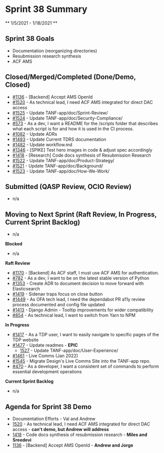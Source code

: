 # Sprint 38 Summary
** 1/5/2021 - 1/18/2021 **

## Sprint 38 Goals

* Documentation (reorganizing directories)
* Resubmission research synthesis
* ACF AMS

## Closed/Merged/Completed (Done/Demo, Closed)
- [#1136](https://app.zenhub.com/workspaces/tdrs-sprint-board-5f18ab06dfd91c000f7e682e/issues/raft-tech/tanf-app/1136) - [Backend] Accept AMS OpenId
- [#1520](https://app.zenhub.com/workspaces/tdrs-sprint-board-5f18ab06dfd91c000f7e682e/issues/raft-tech/tanf-app/1520) - As technical lead, I need ACF AMS integrated for direct DAC access
- [#1525](https://app.zenhub.com/workspaces/tdrs-sprint-board-5f18ab06dfd91c000f7e682e/issues/raft-tech/tanf-app/1525) - Update TANF-app/doc/Sprint-Review/
- [#1524](https://app.zenhub.com/workspaces/tdrs-sprint-board-5f18ab06dfd91c000f7e682e/issues/raft-tech/tanf-app/1524) - Update TANF-app/doc/Security-Compliance/
- [#573](https://app.zenhub.com/workspaces/tdrs-sprint-board-5f18ab06dfd91c000f7e682e/issues/raft-tech/tanf-app/573) - As a dev, I want a README for the /scripts folder that describes what each script is for and how it is used in the CI process.
- [#1082](https://app.zenhub.com/workspaces/tdrs-sprint-board-5f18ab06dfd91c000f7e682e/issues/raft-tech/tanf-app/1082) - Update ADRs
- [#1483](https://app.zenhub.com/workspaces/tdrs-sprint-board-5f18ab06dfd91c000f7e682e/issues/raft-tech/tanf-app/1483) - Update Current TDRS documentation
- [#1482](https://app.zenhub.com/workspaces/tdrs-sprint-board-5f18ab06dfd91c000f7e682e/issues/raft-tech/tanf-app/1482) - Update workflow.md
- [#1346](https://app.zenhub.com/workspaces/tdrs-sprint-board-5f18ab06dfd91c000f7e682e/issues/raft-tech/tanf-app/1346) - [SPIKE] Test hero images in code & adjust spec accordingly
- [#1418](https://app.zenhub.com/workspaces/tdrs-sprint-board-5f18ab06dfd91c000f7e682e/issues/raft-tech/tanf-app/1418) - [Research] Code docs synthesis of Resubmission Research
- [#1522](https://app.zenhub.com/workspaces/tdrs-sprint-board-5f18ab06dfd91c000f7e682e/issues/raft-tech/tanf-app/1522) - Update TANF-app/doc/Product-Strategy/
- [#1521](https://app.zenhub.com/workspaces/tdrs-sprint-board-5f18ab06dfd91c000f7e682e/issues/raft-tech/tanf-app/1521) - Update TANF-app/doc/Background/
- [#1523](https://app.zenhub.com/workspaces/tdrs-sprint-board-5f18ab06dfd91c000f7e682e/issues/raft-tech/tanf-app/1523) - Update TANF-app/doc/How-We-Work/

## Submitted (QASP Review, OCIO Review)
- n/a

## Moving to Next Sprint (Raft Review, In Progress, Current Sprint Backlog)
- n/a

**Blocked**
- n/a

**Raft Review**
- [#1170](https://app.zenhub.com/workspaces/tdrs-sprint-board-5f18ab06dfd91c000f7e682e/issues/raft-tech/tanf-app/1170) - [Backend] As ACF staff, I must use ACF AMS for authentication.
- [#782](https://app.zenhub.com/workspaces/tdrs-sprint-board-5f18ab06dfd91c000f7e682e/issues/raft-tech/tanf-app/782) - As a dev, I want to be on the latest stable version of Python
- [#1353](https://app.zenhub.com/workspaces/tdrs-sprint-board-5f18ab06dfd91c000f7e682e/issues/raft-tech/tanf-app/1353) - Create ADR to document decision to move forward with Elasticsearch
- [#1419](https://app.zenhub.com/workspaces/tdrs-sprint-board-5f18ab06dfd91c000f7e682e/issues/raft-tech/tanf-app/1419) - Sidenav traps focus on close button
- [#1449](https://app.zenhub.com/workspaces/tdrs-sprint-board-5f18ab06dfd91c000f7e682e/issues/raft-tech/tanf-app/1449) - As OFA tech lead, I need the dependabot PR a11y review process documented and config file updated
- [#1413](https://app.zenhub.com/workspaces/tdrs-sprint-board-5f18ab06dfd91c000f7e682e/issues/raft-tech/tanf-app/1413) - Django Admin - Tooltip improvements for wider compatibility
- [#854](https://app.zenhub.com/workspaces/tdrs-sprint-board-5f18ab06dfd91c000f7e682e/issues/raft-tech/tanf-app/854) - As technical lead, I want to switch from Yarn to NPM

**In Progress**

- [#1417](https://app.zenhub.com/workspaces/tdrs-sprint-board-5f18ab06dfd91c000f7e682e/issues/raft-tech/tanf-app/1417) - As a TDP user, I want to easily navigate to specific pages of the TDP website
- [#1477](https://app.zenhub.com/workspaces/tdrs-sprint-board-5f18ab06dfd91c000f7e682e/issues/raft-tech/tanf-app/1477) - Update readmes - **EPIC**
    - [1527](https://app.zenhub.com/workspaces/tdrs-sprint-board-5f18ab06dfd91c000f7e682e/issues/raft-tech/tanf-app/1527) - Update TANF-app/doc/User-Experience/
- [#1461](https://app.zenhub.com/workspaces/tdrs-sprint-board-5f18ab06dfd91c000f7e682e/issues/raft-tech/tanf-app/1461) - Live Comms (Jan 2022)
- [#1545](https://app.zenhub.com/workspaces/tdrs-sprint-board-5f18ab06dfd91c000f7e682e/issues/raft-tech/tanf-app/1545) - Migrate Design's Live Comms Site into the TANF-app repo.
- [#470](https://app.zenhub.com/workspaces/tdrs-sprint-board-5f18ab06dfd91c000f7e682e/issues/raft-tech/tanf-app/470) - As a developer, I want a consistent set of commands to perform essential development operations


**Current Sprint Backlog**
- n/a



## Agenda for Sprint 38 Demo 
- Documentation Efforts  - Val and Andrew
- [1520](https://app.zenhub.com/workspaces/tdrs-sprint-board-5f18ab06dfd91c000f7e682e/issues/raft-tech/tanf-app/1520) - As technical lead, I need ACF AMS integrated for direct DAC access - **can't demo, but Andrew will address**
- [1418](https://app.zenhub.com/workspaces/tdrs-sprint-board-5f18ab06dfd91c000f7e682e/issues/raft-tech/tanf-app/1418) - Code docs synthesis of resubmission research - **Miles and Sreedevi**
- [1136](https://app.zenhub.com/workspaces/tdrs-sprint-board-5f18ab06dfd91c000f7e682e/issues/raft-tech/tanf-app/1136) - [Backend] Accept AMS OpenId - **Andrew and Jorge**
